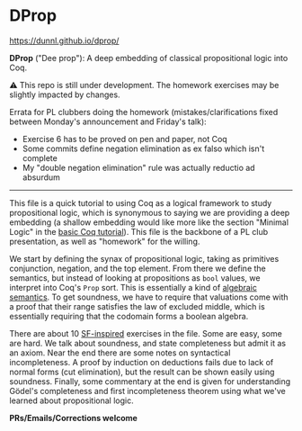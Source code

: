 # DProp

https://dunnl.github.io/dprop/

**DProp** ("Dee prop"): A deep embedding of classical propositional logic into Coq.

:warning: This repo is still under development. The homework exercises may be slightly impacted by changes.

Errata for PL clubbers doing the homework (mistakes/clarifications fixed between Monday's announcement and Friday's talk):
- Exercise 6 has to be proved on pen and paper, not Coq
- Some commits define negation elimination as ex falso which isn't complete
- My "double negation elimination" rule was actually reductio ad absurdum

----

This file is a quick tutorial to using Coq as a logical framework to
study propositional logic, which is synonymous to saying we are
providing a deep embedding (a shallow embedding would like more like
the section "Minimal Logic" in the [basic Coq
tutorial](https://coq.inria.fr/tutorial/1-basic-predicate-calculus)). This
file is the backbone of a PL club presentation, as well as "homework"
for the willing.

We start by defining the synax of propositional logic, taking as primitives conjunction, negation, and the top element. From there we define the semantics, but instead of looking at propositions as `bool` values, we interpret into Coq's `Prop` sort. This is essentially a kind of [algebraic semantics](https://en.wikipedia.org/wiki/Algebraic_semantics_(mathematical_logic)). To get soundness, we have to require that valuations come with a proof that their range satisfies the law of excluded middle, which is essentially requiring that the codomain forms a boolean algebra.

There are about 10 [SF-inspired](https://softwarefoundations.cis.upenn.edu/) exercises in the file. Some are easy, some are hard. We talk about soundness, and state completeness but admit it as an axiom. Near the end there are some notes on syntactical incompleteness. A proof by induction on deductions fails due to lack of normal forms (cut elimination), but the result can be shown easily using soundness. Finally, some commentary at the end is given for understanding Gödel's completeness and first incompleteness theorem using what we've learned about propositional logic.

**PRs/Emails/Corrections welcome** 

